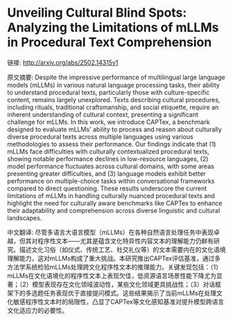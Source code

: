 # Unveiling Cultural Blind Spots: Analyzing the Limitations of mLLMs in Procedural Text Comprehension

链接: http://arxiv.org/abs/2502.14315v1

原文摘要:
Despite the impressive performance of multilingual large language models
(mLLMs) in various natural language processing tasks, their ability to
understand procedural texts, particularly those with culture-specific content,
remains largely unexplored. Texts describing cultural procedures, including
rituals, traditional craftsmanship, and social etiquette, require an inherent
understanding of cultural context, presenting a significant challenge for
mLLMs. In this work, we introduce CAPTex, a benchmark designed to evaluate
mLLMs' ability to process and reason about culturally diverse procedural texts
across multiple languages using various methodologies to assess their
performance. Our findings indicate that (1) mLLMs face difficulties with
culturally contextualized procedural texts, showing notable performance
declines in low-resource languages, (2) model performance fluctuates across
cultural domains, with some areas presenting greater difficulties, and (3)
language models exhibit better performance on multiple-choice tasks within
conversational frameworks compared to direct questioning. These results
underscore the current limitations of mLLMs in handling culturally nuanced
procedural texts and highlight the need for culturally aware benchmarks like
CAPTex to enhance their adaptability and comprehension across diverse
linguistic and cultural landscapes.

中文翻译:
尽管多语言大语言模型（mLLMs）在各种自然语言处理任务中表现卓越，但其对程序性文本——尤其是蕴含文化特异性内容文本的理解能力仍鲜有研究。描述文化习俗（如仪式、传统工艺、社交礼仪等）的文本需要内在的文化语境理解能力，这对mLLMs构成了重大挑战。本研究推出CAPTex评估基准，通过多方法学系统检验mLLMs处理跨文化程序性文本的推理能力。关键发现包括：（1）mLLMs在文化语境化的程序性文本上表现欠佳，低资源语言场景性能下降尤为显著；（2）模型表现存在文化领域波动性，某些文化领域更具挑战性；（3）对话框架下的多选题任务表现优于直接提问模式。这些结果揭示了当前mLLMs在处理文化敏感程序性文本时的局限性，凸显了CAPTex等文化感知基准对提升模型跨语言文化适应力的必要性。
